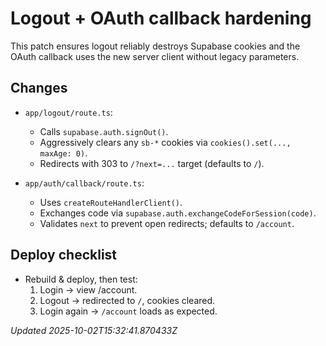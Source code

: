 # Logout + OAuth callback hardening

This patch ensures logout reliably destroys Supabase cookies and the OAuth callback uses
the new server client without legacy parameters.

## Changes

- `app/logout/route.ts`:
  - Calls `supabase.auth.signOut()`.
  - Aggressively clears any `sb-*` cookies via `cookies().set(..., maxAge: 0)`.
  - Redirects with 303 to `/?next=...` target (defaults to `/`).

- `app/auth/callback/route.ts`:
  - Uses `createRouteHandlerClient()`.
  - Exchanges code via `supabase.auth.exchangeCodeForSession(code)`.
  - Validates `next` to prevent open redirects; defaults to `/account`.

## Deploy checklist

- Rebuild & deploy, then test:
  1. Login → view /account.
  2. Logout → redirected to `/`, cookies cleared.
  3. Login again → `/account` loads as expected.

_Updated 2025-10-02T15:32:41.870433Z_
